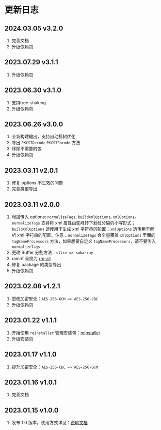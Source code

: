 # 更新日志

## 2024.03.05 v3.2.0

1. 完善文档
2. 升级依赖包

## 2023.07.29 v3.1.1

1. 升级依赖包

## 2023.06.30 v3.1.0

1. 支持tree-shaking
2. 升级依赖包

## 2023.06.26 v3.0.0

1. 全新构建输出，支持自动摇树优化
2. 导出 `PKCS7Decode` `PKCS7Encode` 方法
3. 移除不需要的包
4. 升级依赖包

## 2023.03.11 v2.0.1

1. 修复 options 不生效的问题
2. 完善类型导出

## 2023.03.11 v2.0.0

1. 增加传入 options: `normalizeTags`, `buildXmlOptions`, `xmlOptions`。`normalizeTags` 支持将 xml 属性由驼峰转下划线分隔的小写形式；`buildXmlOptions` 透传用于生成 xml 字符串的配置；`xmlOptions` 透传用于解析 xml 字符串的配置。注意：`normalizeTags` 会全量覆盖 `xmlOptions` 里面的 `tagNameProcessors` 方法，如果想要自定义 `tagNameProcessors`，请不要传入 `normalizeTags`
2. 更改 Buffer 分割方法：`slice => subarray`
3. ramrif 替换为 [rm-all](https://github.com/saqqdy/rm-all)
4. 修复 package 的类型导出
5. 升级依赖包

## 2023.02.08 v1.2.1

1. 更改加密安全：`AES-256-GCM => AES-256-CBC`
2. 升级依赖包

## 2023.01.22 v1.1.1

1. 开始使用 `reinstaller` 管理安装包：[reinstaller](https://github.com/saqqdy/reinstaller)
2. 升级安装包

## 2023.01.17 v1.1.0

1. 提升加密安全：`AES-256-CBC => AES-256-GCM`

## 2023.01.16 v1.0.1

1. 完善文档

## 2023.01.15 v1.0.0

1. 发布 1.0 版本，使用方式详见：[说明文档](./README.md)
